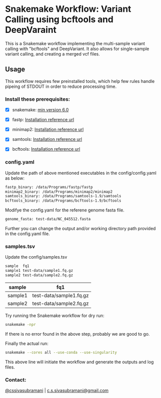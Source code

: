 # Snakemake Workflow: Variant Calling using bcftools and DeepVaraint

This is a Snakemake workflow implementing the multi-sample variant calling with "bcftools" and DeepVariant. It also allows for single-sample variant calling, and creating a merged vcf files.

## Usage

This workflow requires few preinstalled tools, which help few rules handle pipeing of STDOUT in order to reduce processing time.

### Install these prerequisites:

- [x] snakemake: [min version 6.0](https://snakemake.readthedocs.io/en/v6.0.0/getting_started/installation.html#:~:text=for%20installing%20Snakemake.-,Installation%20via%20Conda,See%20here%20for%20installation%20instructions.)
- [x] fastp: [Installation reference url](https://github.com/OpenGene/fastp)
- [x] minimap2: [Installation reference url](https://github.com/lh3/minimap2)
- [x] samtools: [Installation reference url](https://github.com/samtools/samtools)
- [x] bcftools: [Installation reference url](https://github.com/samtools/bcftools)


### config.yaml
Update the path of above mentioned executables in the config/config.yaml as below:

```bash
fastp_binary: /data/Programs/fastp/fastp
minimap2_binary: /data/Programs/minimap2/minimap2
samtools_binary: /data/Programs/samtools-1.9/samtools
bcftools_binary: /data/Programs/bcftools-1.9/bcftools
```

Modifye the config.yaml for the referene genome fasta file.

```bash
genome_fasta: test-data/NC_045512.fasta
```

Further you can change the output and/or working directory path provided in the config.yaml file.

### samples.tsv
Update the config/samples.tsv

```bash
sample	fq1
sample1	test-data/sample1.fq.gz
sample2	test-data/sample2.fq.gz
```
sample| fq1
------|----
sample1|test-data/sample1.fq.gz
sample2|test-data/sample2.fq.gz

Try running the Snakemake workflow for dry run:
```bash
snakemake -npr
```
If there is no error found in the above step, probably we are good to go.

Finally the actual run:
```bash
snakemake --cores all --use-conda --use-singularity
```
This above line will initiate the workflow and generate the outputs and log files.

### Contact:

[@cssivasubramani](https://github.com/sivasubramanics) | c.s.sivasubramani@gmail.com

